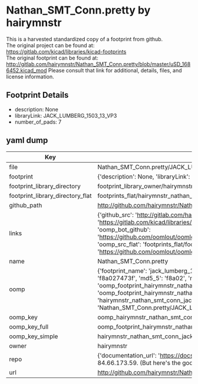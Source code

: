 # Nathan_SMT_Conn.pretty by hairymnstr  
This is a harvested standardized copy of a footprint from github.  
The original project can be found at:  
https://gitlab.com/kicad/libraries/kicad-footprints  
The original footprint can be found at:
http://gitlab.com/hairymnstr/Nathan_SMT_Conn.pretty/blob/master/uSD_1686452.kicad_mod
Please consult that link for additional, details, files, and license information.  
## Footprint Details
* description: None  
* libraryLink: JACK_LUMBERG_1503_13_VP3  
* number_of_pads: 7  
## yaml dump  
| Key | Value |  
| --- | --- |  
| file | Nathan_SMT_Conn.pretty/JACK_LUMBERG_1503_13_VP3.kicad_mod |  
| footprint | {'description': None, 'libraryLink': 'JACK_LUMBERG_1503_13_VP3', 'number_of_pads': 7} |  
| footprint_library_directory | footprint_library_owner/hairymnstr_Nathan_SMT_Conn.pretty |  
| footprint_library_directory_flat | footprints_flat/hairymnstr_nathan_smt_conn_jack_lumberg_1503_13_vp3/working |  
| github_path | http://github.com/hairymnstr/Nathan_SMT_Conn.pretty/blob/master/JACK_LUMBERG_1503_13_VP3.kicad_mod |  
| links | {'github_src': 'http://gitlab.com/hairymnstr/Nathan_SMT_Conn.pretty/blob/master/uSD_1686452.kicad_mod', 'github_src_repo': 'https://gitlab.com/kicad/libraries/kicad-footprints', 'oomp_bot': 'footprints/hairymnstr_nathan_smt_conn_jack_lumberg_1503_13_vp3/working', 'oomp_bot_github': 'https://github.com/oomlout/oomlout_oomp_footprint_bot/tree/main/footprints/hairymnstr_nathan_smt_conn_jack_lumberg_1503_13_vp3/working', 'oomp_src_flat': 'footprints_flat/footprints_flat/hairymnstr_nathan_smt_conn_jack_lumberg_1503_13_vp3/working', 'oomp_src_flat_github': 'https://github.com/oomlout/oomlout_oomp_footprint_src/tree/main/footprints_flat/hairymnstr_nathan_smt_conn_jack_lumberg_1503_13_vp3/working'} |  
| name | Nathan_SMT_Conn.pretty |  
| oomp | {'footprint_name': 'jack_lumberg_1503_13_vp3', 'library_name': 'nathan_smt_conn', 'md5': 'f8a027473f34d6733ce9025a56e503ff', 'md5_10': 'f8a027473f', 'md5_5': 'f8a02', 'md5_6': 'f8a027', 'oomp_key': 'oomp_hairymnstr_nathan_smt_conn_jack_lumberg_1503_13_vp3', 'oomp_key_extra': 'oomp_footprint_hairymnstr_nathan_smt_conn_jack_lumberg_1503_13_vp3', 'oomp_key_full': 'oomp_footprint_hairymnstr_nathan_smt_conn_jack_lumberg_1503_13_vp3_f8a027', 'oomp_key_simple': 'hairymnstr_nathan_smt_conn_jack_lumberg_1503_13_vp3', 'original_filename': 'Nathan_SMT_Conn.pretty/JACK_LUMBERG_1503_13_VP3.kicad_mod', 'owner_name': 'hairymnstr'} |  
| oomp_key | oomp_hairymnstr_nathan_smt_conn_jack_lumberg_1503_13_vp3 |  
| oomp_key_full | oomp_footprint_hairymnstr_nathan_smt_conn_jack_lumberg_1503_13_vp3 |  
| oomp_key_simple | hairymnstr_nathan_smt_conn_jack_lumberg_1503_13_vp3 |  
| owner | hairymnstr |  
| repo | {'documentation_url': 'https://docs.github.com/rest/overview/resources-in-the-rest-api#rate-limiting', 'message': "API rate limit exceeded for 84.66.173.59. (But here's the good news: Authenticated requests get a higher rate limit. Check out the documentation for more details.)"} |  
| url | http://github.com/hairymnstr/Nathan_SMT_Conn.pretty |  

